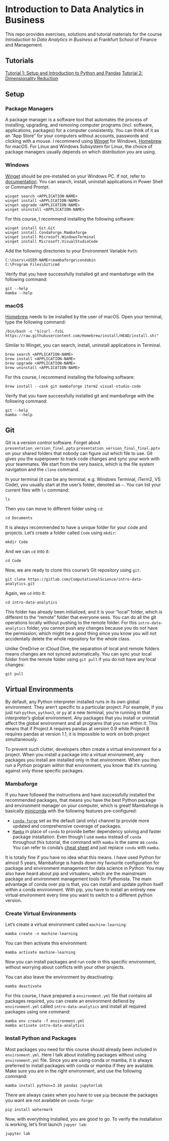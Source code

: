 # Introduction to Data Analytics in Business

This repo provides exercises, solutions and tutorial materials for the
course *Introduction to Data Analytics in Business* at Frankfurt School
of Finance and Management.

## Tutorials

[Tutorial 1: Setup and Introduction to Python and Pandas](https://iewaij.quarto.pub/tutorial-1-setup-and-introduction-to-python-and-pandas/)
[Tutorial 2: Dimensionality Reduction](https://iewaij.quarto.pub/tutorial-2-dimensionality-reduction/)

## Setup

### Package Managers

A package manager is a software tool that automates the process of
installing, upgrading, and removing computer programs (incl. software,
applications, packages) for a computer consistently. You can think of it
as an “App Store” for your computers without accounts, passwords and
clicking with a mouse. I recommend using
[Winget](https://docs.microsoft.com/en-us/windows/package-manager/winget/)
for Windows, [Homebrew](https://brew.sh/) for macOS. For Linux and
Windows Subsystem for Linux, the choice of package managers usually
depends on which distribution you are using.

### Windows

[Winget](https://docs.microsoft.com/en-us/windows/package-manager/winget/)
should be pre-installed on your Windows PC. If not, refer to
[documentation](https://docs.microsoft.com/en-us/windows/package-manager/winget/).
You can search, install, uninstall applications in Power Shell or
Command Prompt.

    winget search <APPLICATION-NAME>
    winget install <APPLICATION-NAME>
    winget upgrade <APPLICATION-NAME>
    winget uninstall <APPLICATION-NAME>

For this course, I recommend installing the following software:

    winget install Git.Git
    winget install CondaForge.Mambaforge
    winget install Microsoft.WindowsTerminal
    winget install Microsoft.VisualStudioCode

Add the following directories to your Environment Variable `Path`:

    C:\Users\<USER-NAME>\mambaforge\condabin
    C:\Program Files\Git\cmd

Verify that you have successfully installed git and mambaforge with the
following command:

    git --help
    mamba --help

### macOS

[Homebrew](https://brew.sh/) needs to be installed by the user of macOS.
Open your terminal, type the following command:

    /bin/bash -c "$(curl -fsSL https://raw.githubusercontent.com/Homebrew/install/HEAD/install.sh)"

Similar to Winget, you can search, install, uninstall applications in
Terminal.

    brew search <APPLICATION-NAME>
    brew install <APPLICATION-NAME>
    brew upgrade <APPLICATION-NAME>
    brew uninstall <APPLICATION-NAME>

For this course, I recommend installing the following software:

    brew install --cask git mambaforge iterm2 visual-studio-code

Verify that you have successfully installed git and mambaforge with the
following command:

    git --help
    mamba --help

## Git

Git is a version control software. Forget about
`presentation_version_final.pptx`
`presentation_version_final_final.pptx` on your shared folders that
nobody can figure out which file to use. Git gives you the superpower to
track code changes and sync your work with your teammates. We start from
the very basics, which is the file system navigation and the `clone`
command.

In your terminal (it can be any terminal, e.g. Windows Terminal, iTerm2,
VS Code), you usually start at the user’s folder, denoted as `~`. You
can list your current files with `ls` command:

    ls

Then you can move to different folder using `cd`:

    cd Documents

It is always recommended to have a unique folder for your code and
projects. Let’s create a folder called `Code` using `mkdir`:

    mkdir Code

And we can `cd` into it:

    cd Code

Now, we are ready to clone this course’s Git repository using `git`:

    git clone https://gitlab.com/ComputationalScience/intro-data-analytics.git

Again, we `cd` into it:

    cd intro-data-analytics

This folder has already been initialized, and it is your “local” folder,
which is different to the “remote” folder that everyone sees. You can do
all the git operations locally without pushing to the remote folder. For
this `intro-data-analytics` folder, you cannot push any changes because
you do not have the permission, which might be a good thing since you
know you will not accidentally delete the whole repository for the whole
class.

Unlike OneDrive or iCloud Dive, the separation of local and remote
folders means changes are not synced automatically. You can sync your
local folder from the remote folder using `git pull` if you do not have
any local changes:

    git pull

## Virtual Environments

By default, any Python interpreter installed runs in its own global
environment. They aren’t specific to a particular project. For example,
if you just run `python`, `python3`, or `py` at a new terminal, you’re
running in that interpreter’s global environment. Any packages that you
install or uninstall affect the global environment and all programs that
you run within it. This means that if Project A requires pandas at
version 0.9 while Project B requires pandas at version 1.1, it is
impossible to work on both project simultaneously.

To prevent such clutter, developers often create a virtual environment
for a project. When you install a package into a virtual environment,
any packages you install are installed only in that environment. When
you then run a Python program within that environment, you know that
it’s running against only those specific packages.

### Mambaforge

If you have followed the instructions and have successfully installed
the recommended packages, that means you have the best Python package
and environment manager on your computer, which is great! Mambaforge is
basically [miniconda](https://docs.conda.io/en/latest/miniconda.html)
with the following features pre-configured:

-   [`conda-forge`](https://conda-forge.org/) set as the default (and
    only) channel tp provide more updated and comprehensive coverage of
    packages.
-   [`Mamba`](https://github.com/mamba-org/mamba) in place of `conda` to
    provide better dependency solving and faster package installation.
    Even though I use `mamba` instead of `conda` throughout this
    tutorial, the command with `mamba` is the same as `conda`. You can
    refer to conda’s [cheat
    sheet](https://docs.conda.io/projects/conda/en/latest/_downloads/843d9e0198f2a193a3484886fa28163c/conda-cheatsheet.pdf)
    and just replace `conda` with `mamba`.

It is totally fine if you have no idea what this means. I have used
Python for almost 5 years, Mambaforge is hands down my favourite
configuration for package and environment management for data science in
Python. You may also have heard about pip and virtualenv, which are the
mainstream package and environment management tools for Pythonista. The
main advantage of conda over pip is that, you can install and update
python itself within a conda environment. With pip, you have to install
an entirely new virtual environment every time you want to switch to a
different python version.

### Create Virtual Environments

Let’s create a virtual environment called `machine-learning`:

    mamba create -n machine-learning

You can then activate this environment:

    mamba activate machine-learning

Now you can install packages and run code in this specific environment,
without worrying about conflicts with your other projects.

You can also leave the environment by deactivating:

    mamba deactivate

For this course, I have prepared a `environment.yml` file that contains all
packages required, you can create an environment defiend by `environment.yml`
called `intro-data-analytics` and install all required packages using one command:

```
mamba env create -f environment.yml
mamba activate intro-data-analytics
```

### Install Python and Packages

Most packages you need for this course should already been included in
`environment.yml`. Here I talk about installing packages without using
`environment.yml` file. Since you are using conda or mamba, it is always
preferred to install packages with conda or mamba if they are available.
Make sure you are in the right environment, and use the following
command:

    mamba install python=3.10 pandas jupyterlab

There are always cases when you have to use `pip` because the packages
you want are not available on `conda-forge`:

    pip install watermark

Now, with everything installed, you are good to go. To verify the
installation is working, let’s first launch `jupyer lab`:

    jupyter lab